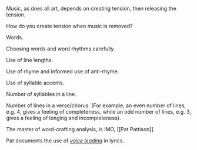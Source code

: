 Music, as does all art, depends on creating tension, then releasing the tension.

How do you create tension when music is removed?

Words.

Choosing words and word rhythms carefully.

Use of line lengths.

Use of rhyme and informed use of anti-rhyme.

Use of syllable accents.

Number of syllables in a line.

Number of lines in a verse/chorus.  (For example, an even number of lines, e.g. 4, gives a feeling of completeness, while an odd number of lines, e.g. 3, gives a feeling of longing and incompleteness).

The master of word-crafting analysis, is IMO, [[Pat Pattison]].

Pat documents the use of [*voice leading*](https://www.patpattison.com/reviews) in lyrics.

